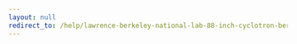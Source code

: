 ```yaml
---
layout: null
redirect_to: /help/lawrence-berkeley-national-lab-88-inch-cyclotron-berkeley-accelerator-space-effects-facility-photos/
---
```

